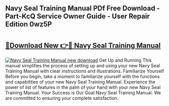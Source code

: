 ## Navy Seal Training Manual PDf Free Download - Part-KcQ Service Owner Guide - User Repair Edition 0wz5P

# <h2><a href="http://cf15610.oget.top/?id=Navy+Seal+Training+Manual">🔗Download New 👉🔴 Navy Seal Training Manual</a></h2>

[![Navy Seal Training Manual new download](https://i.imgur.com/5g1atiW.png)](http://cf15610.oget.top/?id=Navy+Seal+Training+Manual)
Get Up and Running This manual simplifies the process of setting up and using your new Navy Seal Training Manual with clear instructions and illustrations. Familiarize Yourself Before you begin, take a moment to familiarize yourself with the functions and capabilities of your new Navy Seal Training Manual. Experience the power of list of features in the palm of your hand with your new Navy Seal Training Manual. Your Success is Our Goal Navy Seal Training Manual. We are committed to ensuring your complete satisfaction.
